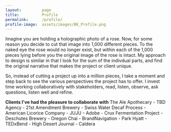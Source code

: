 ```yaml
---
layout:         page
title:          Profile
permalink:      /profile/
profile-image:  assets/images/BK_Profile.png
---
```


<div class="who">
<p>Imagine you are holding a holographic photo of a rose. Now, for some reason you decide to cut that image into 1,000 different pieces. To the naked eye the rose would no longer exist, but within each of the 1,000 pieces lying before you the original image of the rose is intact. My approach to design is similar in that I look for the sum of the indivdual parts, and find the original narrative that makes the project or client unique.</p>
  
<p>So, instead of cutting a project up into a million pieces, I take a moment and step back to see the various perspectives the project has to offer. I invest time working collaboratively with stakeholders, read, listen, observe, ask questions, listen well and refine.</p>
</div>

<div class="people">
<strong>Clients I've had the pleasure to collaborate with</strong>
The Ale Apothecary 
- TBD Agency
- 21st Amendment Brewery
- Swiss Water Decaf Process
- American Licorice Company
- JUJU
- Adobe
- Crux Fermentation Project
- Deschutes Brewery
- Oregon Chai
- BrandNavigation
- Park Hyatt
- TEDxBend
- High Desert Journal
- Caldera
</div>